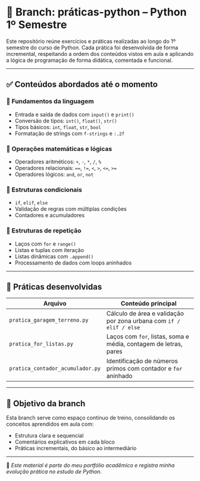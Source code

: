 # 📂 Branch: práticas-python – Python 1º Semestre

Este repositório reúne exercícios e práticas realizadas ao longo do 1º semestre do curso de Python. Cada prática foi desenvolvida de forma incremental, respeitando a ordem dos conteúdos vistos em aula e aplicando a lógica de programação de forma didática, comentada e funcional.

---

## ✅ Conteúdos abordados até o momento

### 🔹 Fundamentos da linguagem
- Entrada e saída de dados com `input()` e `print()`
- Conversão de tipos: `int()`, `float()`, `str()`
- Tipos básicos: `int`, `float`, `str`, `bool`
- Formatação de strings com `f-strings` e `:.2f`

### 🔹 Operações matemáticas e lógicas
- Operadores aritméticos: `+`, `-`, `*`, `/`, `%`
- Operadores relacionais: `==`, `!=`, `<`, `>`, `<=`, `>=`
- Operadores lógicos: `and`, `or`, `not`

### 🔹 Estruturas condicionais
- `if`, `elif`, `else`
- Validação de regras com múltiplas condições
- Contadores e acumuladores

### 🔹 Estruturas de repetição
- Laços com `for` e `range()`
- Listas e tuplas com iteração
- Listas dinâmicas com `.append()`
- Processamento de dados com loops aninhados

---

## 🧪 Práticas desenvolvidas

| Arquivo                         | Conteúdo principal                                                  |
|---------------------------------|----------------------------------------------------------------------|
| `pratica_garagem_terreno.py`    | Cálculo de área e validação por zona urbana com `if / elif / else` |
| `pratica_for_listas.py`         | Laços com `for`, listas, soma e média, contagem de letras, pares    |
| `pratica_contador_acumulador.py`| Identificação de números primos com contador e `for` aninhado       |

---

## 🎯 Objetivo da branch

Esta branch serve como espaço contínuo de treino, consolidando os conceitos aprendidos em aula com:
- Estrutura clara e sequencial
- Comentários explicativos em cada bloco
- Práticas incrementais, do básico ao intermediário

---

📌 *Este material é parte do meu portfólio acadêmico e registra minha evolução prática no estudo de Python.*
